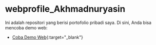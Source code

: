 # webprofile_Akhmadnuryasin

Ini adalah repositori yang berisi portofolio pribadi saya. Di sini, Anda bisa mencoba demo web:

- [Coba Demo Web](https://akhmadnuryasin.github.io/webprofile_Akhmadnuryasin/){:target="\_blank"}
